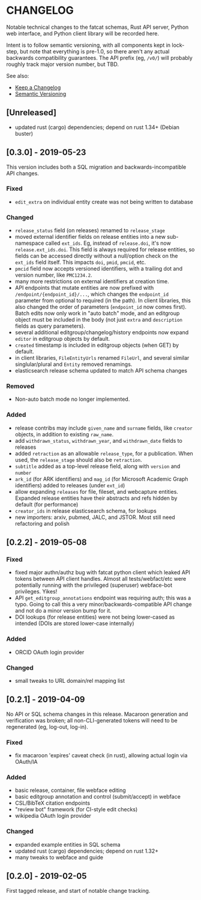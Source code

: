 
# CHANGELOG

Notable technical changes to the fatcat schemas, Rust API server, Python web
interface, and Python client library will be recorded here.

Intent is to follow semantic versioning, with all components kept in lock-step,
but note that everything is pre-1.0, so there aren't any actual backwards
compatibility guarantees. The API prefix (eg, `/v0/`) will probably roughly
track major version number, but TBD.

See also:

- [Keep a Changelog](https://keepachangelog.com/en/1.0.0/)
- [Semantic Versioning](https://semver.org/spec/v2.0.0.html)

## [Unreleased]

- updated rust (cargo) dependencies; depend on rust 1.34+ (Debian buster)

## [0.3.0] - 2019-05-23

This version includes both a SQL migration and backwards-incompatible API
changes.

### Fixed

- `edit_extra` on individual entity create was not being written to database

### Changed

- `release_status` field (on releases) renamed to `release_stage`
- moved external identifier fields on release entities into a new sub-namespace
  called `ext_ids`. Eg, instead of `release.doi`, it's now
  `release.ext_ids.doi`. This field is always required for release entities, so
  fields can be accessed directly without a null/option check on the `ext_ids`
  field itself. This impacts `doi`, `pmid`, `pmcid`, etc.
- `pmcid` field now accepts versioned identifiers, with a trailing dot and
  version number, like `PMC1234.2`.
- many more restrictions on external identifiers at creation time.
- API endpoints that mutate entities are now prefixed with
  `/endpoint/{endpoint_id}/...`, which changes the `endpoint_id` parameter from
  optional to required (in the path). In client libraries, this also changed
  the order of parameters (`endpoint_id` now comes first). Batch edits now only
  work in "auto batch" mode, and an editgroup object must be included in the
  body (not just `extra` and `description` fields as query parameters).
- several additional editgroup/changelog/history endpoints now expand `editor`
  in editgroup objects by default.
- `created` timestamp is included in editgroup objects (when GET) by default.
- in client libraries, `FileEntityUrls` renamed `FileUrl`, and several similar
  singlular/plural and `Entity` removed renamings.
- elasticsearch release schema updated to match API schema changes

### Removed

- Non-auto batch mode no longer implemented.

### Added

- release contribs may include `given_name` and `surname` fields, like
  `creator` objects, in addition to existing `raw_name`.
- add `withdrawn_status`, `withdrawn_year`, and `withdrawn_date` fields to
  releases
- added `retraction` as an allowable `release_type`, for a publication. When
  used, the `release_stage` should also be `retraction`.
- `subtitle` added as a top-level release field, along with `version` and
  `number`
- `ark_id` (for ARK identifiers) and `mag_id` (for Microsoft Academic Graph
  identifiers) added to releases (under `ext_id`)
- allow expanding `releases` for file, fileset, and webcapture entities.
  Expanded release entities have their abstracts and refs hidden by default
  (for performance)
- `creator_ids` in release elasticsearch schema, for lookups
- new importers: arxiv, pubmed, JALC, and JSTOR. Most still need refactoring
  and polish

## [0.2.2] - 2019-05-08

### Fixed

- fixed major authn/authz bug with fatcat python client which leaked API tokens
  between API client handles. Almost all tests/webfact/etc were potentially
  running with the privileged (superuser) webface-bot privileges. Yikes!
- API `get_editgroup_annotations` endpoint was requiring auth; this was a typo.
  Going to call this a very minor/backwards-compatible API change and not do a
  minor version bump for it.
- DOI lookups (for release entities) were not being lower-cased as intended
  (DOIs are stored lower-case internally)

### Added

- ORCID OAuth login provider

### Changed

- small tweaks to URL domain/rel mapping list

## [0.2.1] - 2019-04-09

No API or SQL schema changes in this release. Macaroon generation and
verification was broken; all non-CLI-generated tokens will need to be
regenerated (eg, log-out, log-in).

### Fixed

- fix macaroon 'expires' caveat check (in rust), allowing actual login via OAuth/IA

### Added

- basic release, container, file webface editing
- basic editgroup annotation and control (submit/accept) in webface
- CSL/BibTeX citation endpoints
- "review bot" framework (for CI-style edit checks)
- wikipedia OAuth login provider

### Changed

- expanded example entities in SQL schema
- updated rust (cargo) dependencies; depend on rust 1.32+
- many tweaks to webface and guide

## [0.2.0] - 2019-02-05

First tagged release, and start of notable change tracking.
